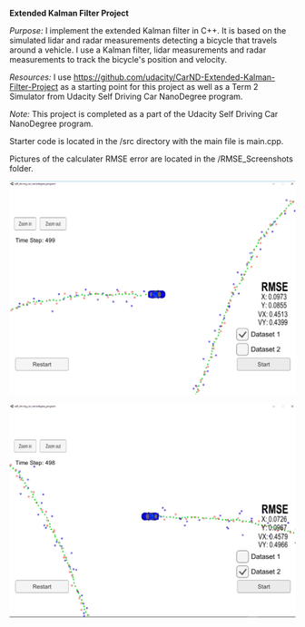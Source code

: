 <b>Extended Kalman Filter Project</b>

<i>Purpose:</i> I implement the extended Kalman filter in C++. It is based on the simulated lidar and radar measurements detecting a bicycle that travels around a vehicle. I use a Kalman filter, lidar measurements and radar measurements to track the bicycle's position and velocity.

<i>Resources:</i> I use https://github.com/udacity/CarND-Extended-Kalman-Filter-Project as a starting point for this project as well as a Term 2 Simulator from Udacity Self Driving Car NanoDegree program.

<i>Note:</i> This project is completed as a part of the Udacity Self Driving Car NanoDegree program.

Starter code is located in the /src directory with the main file is main.cpp.

Pictures of the calculater RMSE error are located in the /RMSE_Screenshots folder.

![Alt text](https://github.com/Kamil-K/Self-Driving-Car/blob/master/ExtendedKalmanFilter/RMSE_Screenshots/Dataset1.PNG?raw=true "RMSE for Dataset 1")

![Alt text](https://github.com/Kamil-K/Self-Driving-Car/blob/master/ExtendedKalmanFilter/RMSE_Screenshots/Dataset2.PNG?raw=true "RMSE for Dataset 2")
